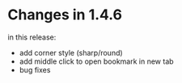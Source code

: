 # Changes in 1.4.6

in this release:

- add corner style (sharp/round)
- add middle click to open bookmark in new tab
- bug fixes

